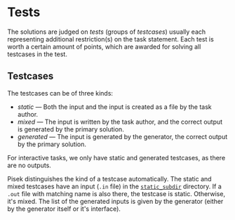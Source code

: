 # Tests

The solutions are judged on *tests* (groups of *testcases*) usually each representing
additional restriction(s) on the task statement. Each test is worth a certain amount of points,
which are awarded for solving all testcases in the test.

## Testcases

The testcases can be of three kinds:

- *static* — Both the input and the input is created as a file by the task author.
- *mixed* — The input is written by the task author, and the correct output is generated by the primary solution.
- *generated* — The input is generated by the generator, the correct output by the primary solution.

For interactive tasks, we only have static and generated testcases, as there are no outputs.

Pisek distinguishes the kind of a testcase automatically. The static and mixed
testcases have an input (`.in` file) in the [`static_subdir`](../config-docs.md)
directory. If a `.out` file with matching name is also there, the testcase is
static. Otherwise, it's mixed. The list of the generated inputs is given by the
generator (either by the generator itself or it's interface).
